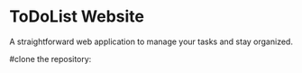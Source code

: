 # ToDoList Website

A straightforward web application to manage your tasks and stay organized.

#clone the repository:


